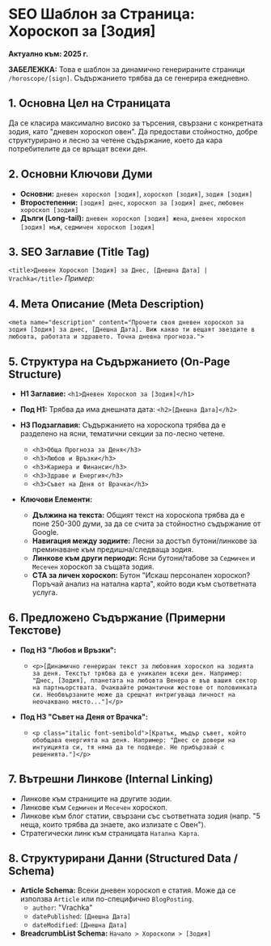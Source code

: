 # SEO Шаблон за Страница: Хороскоп за [Зодия]
**Актуално към: 2025 г.**

**ЗАБЕЛЕЖКА:** Това е шаблон за динамично генерираните страници `/horoscope/[sign]`. Съдържанието трябва да се генерира ежедневно.

## 1. Основна Цел на Страницата
Да се класира максимално високо за търсения, свързани с конкретната зодия, като "дневен хороскоп овен". Да предостави стойностно, добре структурирано и лесно за четене съдържание, което да кара потребителите да се връщат всеки ден.

## 2. Основни Ключови Думи
*   **Основни:** `дневен хороскоп [зодия]`, `хороскоп [зодия]`, `зодия [зодия]`
*   **Второстепенни:** `[зодия] днес`, `хороскоп за [зодия] днес`, `любовен хороскоп [зодия]`
*   **Дълги (Long-tail):** `дневен хороскоп [зодия] жена`, `дневен хороскоп [зодия] мъж`, `седмичен хороскоп [зодия]`

## 3. SEO Заглавие (Title Tag)
`<title>Дневен Хороскоп [Зодия] за Днес, [Днешна Дата] | Vrachka</title>`
*Пример: <title>Дневен Хороскоп Овен за Днес, 29.10.2025 | Vrachka</title>*

## 4. Мета Описание (Meta Description)
`<meta name="description" content="Прочети своя дневен хороскоп за зодия [Зодия] за днес, [Днешна Дата]. Виж какво ти вещаят звездите в любовта, работата и здравето. Точна дневна прогноза.">`

## 5. Структура на Съдържанието (On-Page Structure)

*   **H1 Заглавие:** `<h1>Дневен Хороскоп за [Зодия]</h1>`

*   **Под H1:** Трябва да има днешната дата: `<h2>[Днешна Дата]</h2>`

*   **H3 Подзаглавия:** Съдържанието на хороскопа трябва да е разделено на ясни, тематични секции за по-лесно четене.
    *   `<h3>Обща Прогноза за Деня</h3>`
    *   `<h3>Любов и Връзки</h3>`
    *   `<h3>Кариера и Финанси</h3>`
    *   `<h3>Здраве и Енергия</h3>`
    *   `<h3>Съвет на Деня от Врачка</h3>`

*   **Ключови Елементи:**
    *   **Дължина на текста:** Общият текст на хороскопа трябва да е поне 250-300 думи, за да се счита за стойностно съдържание от Google.
    *   **Навигация между зодиите:** Лесни за достъп бутони/линкове за преминаване към предишна/следваща зодия.
    *   **Линкове към други периоди:** Ясни бутони/табове за `Седмичен` и `Месечен` хороскоп за същата зодия.
    *   **CTA за личен хороскоп:** Бутон "Искаш персонален хороскоп? Поръчай анализ на натална карта", който води към съответната услуга.

## 6. Предложено Съдържание (Примерни Текстове)

*   **Под H3 "Любов и Връзки":**
    *   `<p>[Динамично генериран текст за любовния хороскоп на зодията за деня. Текстът трябва да е уникален всеки ден. Например: "Днес, [Зодия], планетата на любовта Венера е във вашия сектор на партньорствата. Очаквайте романтични жестове от половинката си. Необвързаните може да срещнат интригуваща личност на неочаквано място..."]</p>`

*   **Под H3 "Съвет на Деня от Врачка":**
    *   `<p class="italic font-semibold">[Кратък, мъдър съвет, който обобщава енергията на деня. Например: "Днес се довери на интуицията си, тя няма да те подведе. Не прибързвай с решенията."]</p>`

## 7. Вътрешни Линкове (Internal Linking)
*   Линкове към страниците на другите зодии.
*   Линкове към `Седмичен` и `Месечен` хороскоп.
*   Линкове към блог статии, свързани със съответната зодия (напр. "5 неща, които трябва да знаете, ако излизате с Овен").
*   Стратегически линк към страницата `Натална Карта`.

## 8. Структурирани Данни (Structured Data / Schema)
*   **Article Schema:** Всеки дневен хороскоп е статия. Може да се използва `Article` или по-специфично `BlogPosting`.
    *   `author`: "Vrachka"
    *   `datePublished`: `[Днешна Дата]`
    *   `dateModified`: `[Днешна Дата]`
*   **BreadcrumbList Schema:** `Начало > Хороскопи > [Зодия]`
